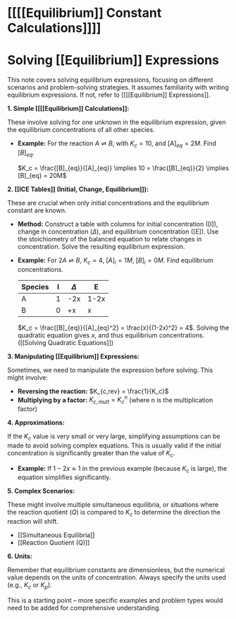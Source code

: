 # [[[[Equilibrium]] Constant Calculations]]]]
# Solving [[Equilibrium]] Expressions

This note covers solving equilibrium expressions, focusing on different scenarios and problem-solving strategies.  It assumes familiarity with writing equilibrium expressions.  If not, refer to [[[[Equilibrium]] Expressions]].

**1.  Simple [[[[Equilibrium]] Calculations]]:**

These involve solving for one unknown in the equilibrium expression, given the equilibrium concentrations of all other species.

* **Example:**  For the reaction $A \rightleftharpoons B$, with $K_c = 10$, and $[A]_{eq} = 2M$. Find $[B]_{eq}$.

   $K_c = \frac{[B]_{eq}}{[A]_{eq}} \implies 10 = \frac{[B]_{eq}}{2} \implies [B]_{eq} = 20M$


**2. [[ICE Tables]] (Initial, Change, Equilibrium]]):**

These are crucial when only initial concentrations and the equilibrium constant are known.

* **Method:**  Construct a table with columns for initial concentration ([I]), change in concentration ($\Delta$), and equilibrium concentration ([E]).  Use the stoichiometry of the balanced equation to relate changes in concentration.  Solve the resulting equilibrium expression.

* **Example:** For $2A \rightleftharpoons B$, $K_c = 4$, $[A]_i = 1M$, $[B]_i = 0M$. Find equilibrium concentrations.

   | Species | I     | $\Delta$   | E       |
   |---------|-------|-----------|---------|
   | A       | 1     | -2x       | 1-2x    |
   | B       | 0     | +x        | x       |

   $K_c = \frac{[B]_{eq}}{[A]_{eq}^2} = \frac{x}{(1-2x)^2} = 4$.  Solving the quadratic equation gives $x$, and thus equilibrium concentrations.  ([[Solving Quadratic Equations]])

**3. Manipulating [[Equilibrium]] Expressions:**

Sometimes, we need to manipulate the expression before solving. This might involve:

*   **Reversing the reaction:**  $K_{c,rev} = \frac{1}{K_c}$
*   **Multiplying by a factor:** $K_{c,mult} = K_c^n$ (where n is the multiplication factor)

**4.  Approximations:**

If the $K_c$ value is very small or very large, simplifying assumptions can be made to avoid solving complex equations.  This is usually valid if the initial concentration is significantly greater than the value of $K_c$.

*   **Example:**  If $1-2x \approx 1$ in the previous example (because $K_c$ is large), the equation simplifies significantly.

**5.  Complex Scenarios:**

These might involve multiple simultaneous equilibria, or situations where the reaction quotient ($Q$) is compared to $K_c$ to determine the direction the reaction will shift.

* [[Simultaneous Equilibria]]
* [[Reaction Quotient (Q)]]


**6.  Units:**

Remember that equilibrium constants are dimensionless, but the numerical value depends on the units of concentration.  Always specify the units used (e.g., $K_c$ or $K_p$).



This is a starting point – more specific examples and problem types would need to be added for comprehensive understanding.

